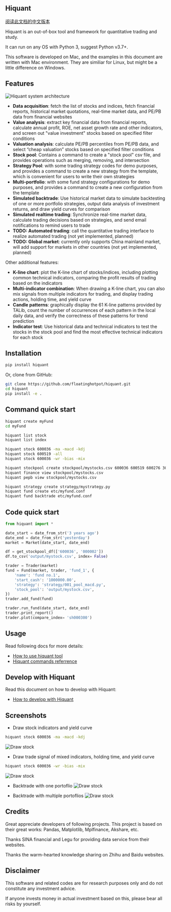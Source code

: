 
## Hiquant

[阅读此文档的中文版本](https://github.com/floatinghotpot/hiquant/blob/master/README_zh.md)

Hiquant is an out-of-box tool and framework for quantitative trading and study.

It can run on any OS with Python 3, suggest Python v3.7+. 

This software is developed on Mac, and the examples in this document are written with Mac environment. They are similiar for Linux, but might be a little difference on Windows.

## Features

![Hiquant system architecture](https://github.com/floatinghotpot/hiquant/raw/master/docs/hiquant.png)

- **Data acquisition**: fetch the list of stocks and indices, fetch financial reports, historical market quotations, real-time market data, and PE/PB data from financial websites
- **Value analysis**: extract key financial data from financial reports, calculate annual profit, ROE, net asset growth rate and other indicators, and screen out "value investment" stocks based on specified filter conditions
- **Valuation analysis**: calculate PE/PB percentiles from PE/PB data, and select “cheap valuation” stocks based on specified filter conditions
- **Stock pool**: Contains a command to create a "stock pool" csv file, and provides operations such as merging, removing, and intersection
- **Strategy Pool**: with some trading strategy codes for demo purposes, and provides a command to create a new strategy from the template, which is convenient for users to write their own strategies
- **Multi-portfolio**: with some fund strategy configurations for demo purposes, and provides a command to create a new configuration from the template
- **Simulated backtrade**: Use historical market data to simulate backtesting of one or more portfolio strategies, output data analysis of investment returns, and draw yield curves for comparison
- **Simulated realtime trading**: Synchronize real-time market data, calculate trading decisions based on strategies, and send email notifications to remind users to trade
- **TODO: Automated trading**: call the quantitative trading interface to realize automated trading (not yet implemented, planned)
- **TODO: Global market**: currently only supports China mainland market, will add support for markets in other countries (not yet implemented, planned)

Other additional features:
- **K-line chart**: plot the K-line chart of stocks/indices, including plotting common technical indicators, comparing the profit results of trading based on the indicators
- **Multi-indicator combination**: When drawing a K-line chart, you can also mix signals from multiple indicators for trading, and display trading actions, holding time, and yield curve
- **Candle patterns**: graphically display the 61 K-line patterns provided by TALib, count the number of occurrences of each pattern in the local daily data, and verify the correctness of these patterns for trend prediction
- **Indicator test**: Use historical data and technical indicators to test the stocks in the stock pool and find the most effective technical indicators for each stock

## Installation

```bash
pip install hiquant
```

Or, clone from GitHub:
```bash
git clone https://github.com/floatinghotpot/hiquant.git
cd hiquant
pip install -e .
```

## Command quick start

```bash
hiquant create myFund
cd myFund

hiquant list stock
hiquant list index

hiquant stock 600036 -ma -macd -kdj
hiquant stock 600519 -all
hiquant stock 600036 -wr -bias -mix

hiquant stockpool create stockpool/mystocks.csv 600036 600519 600276 300357 002258
hiquant finance view stockpool/mystocks.csv
hiquant pepb view stockpool/mystocks.csv

hiquant strategy create strategy/mystrategy.py
hiquant fund create etc/myfund.conf
hiquant fund backtrade etc/myfund.conf
```

## Code quick start

```python
from hiquant import *

date_start = date_from_str('3 years ago')
date_end = date_from_str('yesterday')
market = Market(date_start, date_end)

df = get_stockpool_df(['600036', '000002'])
df.to_csv('output/mystock.csv', index= False)

trader = Trader(market)
fund = Fund(market, trader, 'fund_1', {
    'name': 'fund no.1',
    'start_cash': '1000000.00',
    'strategy': 'strategy/001_pool_macd.py',
    'stock_pool': 'output/mystock.csv',
})
trader.add_fund(fund)

trader.run_fund(date_start, date_end)
trader.print_report()
trader.plot(compare_index= 'sh000300')
```

## Usage

Read following docs for more details:
- [How to use hiquant tool](https://github.com/floatinghotpot/hiquant/blob/master/docs/README.md)
- [Hiquant commands referrence](https://github.com/floatinghotpot/hiquant/blob/master/docs/CMD.md)

## Develop with Hiquant

Read this document on how to develop with Hiquant:
- [How to develop with Hiquant](https://github.com/floatinghotpot/hiquant/blob/master/docs/DEV.md)

## Screenshots

- Draw stock indicators and yield curve
```bash
hiquant stock 600036 -ma -macd -kdj
```
![Draw stock](https://github.com/floatinghotpot/hiquant/raw/master/docs/draw_stock_1.png)

- Draw trade signal of mixed indicators, holding time, and yield curve
```bash
hiquant stock 600036 -wr -bias -mix
```
![Draw stock](https://github.com/floatinghotpot/hiquant/raw/master/docs/draw_stock_2.png)

- Backtrade with one portoflio
![Draw stock](https://github.com/floatinghotpot/hiquant/raw/master/docs/back_trade.png)

- Backtrade with multiple portoflios
![Draw stock](https://github.com/floatinghotpot/hiquant/raw/master/docs/multi_funds.png)

## Credits

Great appreciate developers of following projects. This project is based on their great works: Pandas, Matplotlib, Mplfinance, Akshare, etc.

Thanks SINA financial and Legu for providing data service from their websites.

Thanks the warm-hearted knowledge sharing on Zhihu and Baidu websites.

## Disclaimer

This software and related codes are for research purposes only and do not constitute any investment advice.

If anyone invests money in actual investment based on this, please bear all risks by yourself.
